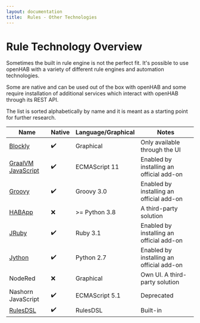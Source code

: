 ```yaml
---
layout: documentation
title:  Rules - Other Technologies
---
```


# Rule Technology Overview

Sometimes the built in rule engine is not the perfect fit.
It's possible to use openHAB with a variety of different rule engines and automation technologies.

Some are native and can be used out of the box with openHAB and some require installation of
additional services which interact with openHAB through its REST API.

The list is sorted alphabetically by name and it is meant as a starting point for further research.

| Name                                                  | Native             | Language/Graphical | Notes                                    |
| ----------------------------------------------------- | ------------------ | ------------------ | ---------------------------------------- |
| [Blockly](rules_blockly.html)                         | :heavy_check_mark: | Graphical          | Only available through the UI            |
| [GraalVM JavaScript](/addons/automation/jsscripting/) | :heavy_check_mark: | ECMAScript 11      | Enabled by installing an official add-on |
| [Groovy](/addons/automation/groovyscripting/)         | :heavy_check_mark: | Groovy 3.0         | Enabled by installing an official add-on |
| [HABApp](https://habapp.readthedocs.io/)              | :x:                | >= Python 3.8      | A third-party solution                   |
| [JRuby](/addons/automation/jrubyscripting/)           | :heavy_check_mark: | Ruby 3.1           | Enabled by installing an official add-on |
| [Jython](/addons/automation/jythonscripting)          | :heavy_check_mark: | Python 2.7         | Enabled by installing an official add-on |
| NodeRed                                               | :x:                | Graphical          | Own UI. A third-party solution           |
| Nashorn JavaScript                                    | :heavy_check_mark: | ECMAScript 5.1     | Deprecated                               |
| [RulesDSL](/docs/configuration/rules-dsl.html)        | :heavy_check_mark: | RulesDSL           | Built-in                                 |

